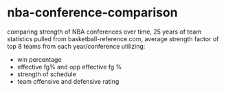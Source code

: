 # nba-conference-comparison
comparing strength of NBA conferences over time,
25 years of team statistics pulled from basketball-reference.com,
average strength factor of top 8 teams from each year/conference utilizing: 
* win percentage 
* effective fg% and opp effective fg %
* strength of schedule
* team offensive and defensive rating

